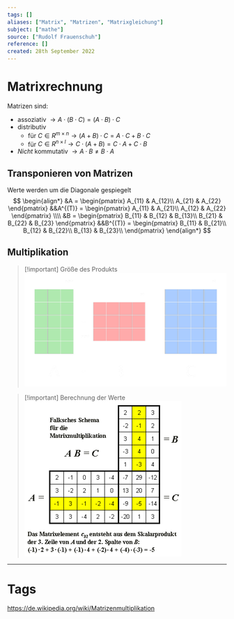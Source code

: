 ```yaml
---
tags: []
aliases: ["Matrix", "Matrizen", "Matrixgleichung"]
subject: ["mathe"]
source: ["Rudolf Frauenschuh"]
reference: []
created: 28th September 2022
---
```


# Matrixrechnung
Matrizen sind:
- assoziativ $\rightarrow A \cdot (B \cdot C) = ( A \cdot B ) \cdot C$ 
- distributiv
	- für $C \in R^{m \times n}\rightarrow (A + B) \cdot C = A \cdot C + B \cdot C$
	- für $C \in R^{n \times l}\rightarrow C \cdot (A + B) = C \cdot A + C \cdot B$
- *Nicht* kommutativ $\rightarrow A \cdot B \neq B \cdot A$
## Transponieren von Matrizen
Werte werden um die Diagonale gespiegelt
$$
\begin{align*}
&A = \begin{pmatrix}
A_{11} & A_{12}\\
A_{21} & A_{22}
\end{pmatrix}
&&A^{(T)} = \begin{pmatrix}
A_{11} & A_{21}\\
A_{12} & A_{22}
\end{pmatrix}
\\\\
&B = \begin{pmatrix}
B_{11} & B_{12} & B_{13}\\
B_{21} & B_{22} & B_{23}
\end{pmatrix}
&&B^{(T)} = \begin{pmatrix}
B_{11} & B_{21}\\
B_{12} & B_{22}\\
B_{13} & B_{23}\\
\end{pmatrix}
\end{align*}
$$
## Multiplikation
> [!important] Größe des Produkts
> ![525](../assets/Matrix_multiplication.png)


> [!important] Berechnung der Werte
> ![400](../assets/Pasted%20image%2020230102212307.png)


---
# Tags
https://de.wikipedia.org/wiki/Matrizenmultiplikation